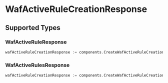 # WafActiveRuleCreationResponse


## Supported Types

### WafActiveRuleResponse

```go
wafActiveRuleCreationResponse := components.CreateWafActiveRuleCreationResponseWafActiveRuleResponse(components.WafActiveRuleResponse{/* values here */})
```

### WafActiveRulesResponse

```go
wafActiveRuleCreationResponse := components.CreateWafActiveRuleCreationResponseWafActiveRulesResponse(components.WafActiveRulesResponse{/* values here */})
```

